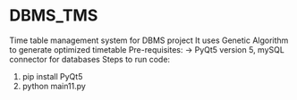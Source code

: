 # DBMS_TMS
Time table management system for DBMS project
It uses Genetic Algorithm to generate optimized timetable
Pre-requisites:
-> PyQt5 version 5, mySQL connector for databases
Steps to run code:
1. pip install PyQt5
2. python main11.py 

